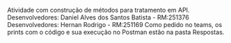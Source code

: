 Atividade com construção de métodos para tratamento em API. 
Desenvolvedores: Daniel Alves dos Santos Batista - RM:251376
Desenvolvedores: Hernan Rodrigo - RM:251169
Como pedido no teams, os prints com o código e sua execução no Postman estão na pasta Respostas.

